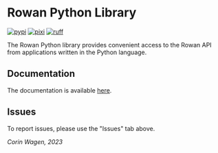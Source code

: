 # Rowan Python Library

[![pypi](https://img.shields.io/pypi/v/rowan-python.svg)](https://pypi.python.org/pypi/rowan-python)
[![pixi](https://img.shields.io/badge/Powered_by-Pixi-facc15)](https://pixi.sh)
[![ruff](https://img.shields.io/endpoint?url=https://raw.githubusercontent.com/charliermarsh/ruff/main/assets/badge/v1.json)](https://github.com/charliermarsh/ruff)

The Rowan Python library provides convenient access to the Rowan API from applications written in the Python language.

## Documentation

The documentation is available [here](https://docs.rowansci.com/python-api).


## Issues

To report issues, please use the "Issues" tab above.

*Corin Wagen, 2023*
